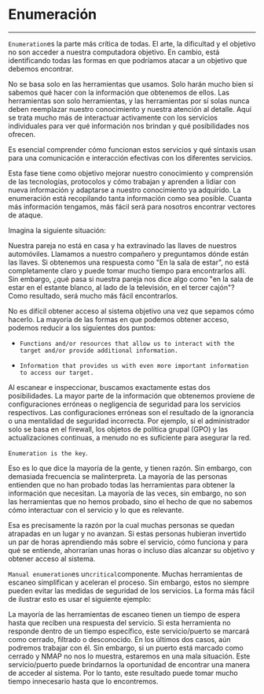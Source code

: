 # Enumeración

---

`Enumeration`es la parte más crítica de todas. El arte, la dificultad y el objetivo no son acceder a nuestra computadora objetivo. En cambio, está identificando todas las formas en que podríamos atacar a un objetivo que debemos encontrar.

No se basa solo en las herramientas que usamos. Solo harán mucho bien si sabemos qué hacer con la información que obtenemos de ellos. Las herramientas son solo herramientas, y las herramientas por sí solas nunca deben reemplazar nuestro conocimiento y nuestra atención al detalle. Aquí se trata mucho más de interactuar activamente con los servicios individuales para ver qué información nos brindan y qué posibilidades nos ofrecen.

Es esencial comprender cómo funcionan estos servicios y qué sintaxis usan para una comunicación e interacción efectivas con los diferentes servicios.

Esta fase tiene como objetivo mejorar nuestro conocimiento y comprensión de las tecnologías, protocolos y cómo trabajan y aprenden a lidiar con nueva información y adaptarse a nuestro conocimiento ya adquirido. La enumeración está recopilando tanta información como sea posible. Cuanta más información tengamos, más fácil será para nosotros encontrar vectores de ataque.

Imagina la siguiente situación:

Nuestra pareja no está en casa y ha extravinado las llaves de nuestros automóviles. Llamamos a nuestro compañero y preguntamos dónde están las llaves. Si obtenemos una respuesta como "En la sala de estar", no está completamente claro y puede tomar mucho tiempo para encontrarlos allí. Sin embargo, ¿qué pasa si nuestra pareja nos dice algo como "en la sala de estar en el estante blanco, al lado de la televisión, en el tercer cajón"? Como resultado, será mucho más fácil encontrarlos.

No es difícil obtener acceso al sistema objetivo una vez que sepamos cómo hacerlo. La mayoría de las formas en que podemos obtener acceso, podemos reducir a los siguientes dos puntos:

- `Functions and/or resources that allow us to interact with the target and/or provide additional information.`
    
- `Information that provides us with even more important information to access our target.`
    

Al escanear e inspeccionar, buscamos exactamente estas dos posibilidades. La mayor parte de la información que obtenemos proviene de configuraciones erróneas o negligencia de seguridad para los servicios respectivos. Las configuraciones erróneas son el resultado de la ignorancia o una mentalidad de seguridad incorrecta. Por ejemplo, si el administrador solo se basa en el firewall, los objetos de política grupal (GPO) y las actualizaciones continuas, a menudo no es suficiente para asegurar la red.

`Enumeration is the key`.

Eso es lo que dice la mayoría de la gente, y tienen razón. Sin embargo, con demasiada frecuencia se malinterpreta. La mayoría de las personas entienden que no han probado todas las herramientas para obtener la información que necesitan. La mayoría de las veces, sin embargo, no son las herramientas que no hemos probado, sino el hecho de que no sabemos cómo interactuar con el servicio y lo que es relevante.

Esa es precisamente la razón por la cual muchas personas se quedan atrapadas en un lugar y no avanzan. Si estas personas hubieran invertido un par de horas aprendiendo más sobre el servicio, cómo funciona y para qué se entiende, ahorrarían unas horas o incluso días alcanzar su objetivo y obtener acceso al sistema.

`Manual enumeration`es un`critical`componente. Muchas herramientas de escaneo simplifican y aceleran el proceso. Sin embargo, estos no siempre pueden evitar las medidas de seguridad de los servicios. La forma más fácil de ilustrar esto es usar el siguiente ejemplo:

La mayoría de las herramientas de escaneo tienen un tiempo de espera hasta que reciben una respuesta del servicio. Si esta herramienta no responde dentro de un tiempo específico, este servicio/puerto se marcará como cerrado, filtrado o desconocido. En los últimos dos casos, aún podremos trabajar con él. Sin embargo, si un puerto está marcado como cerrado y NMAP no nos lo muestra, estaremos en una mala situación. Este servicio/puerto puede brindarnos la oportunidad de encontrar una manera de acceder al sistema. Por lo tanto, este resultado puede tomar mucho tiempo innecesario hasta que lo encontremos.